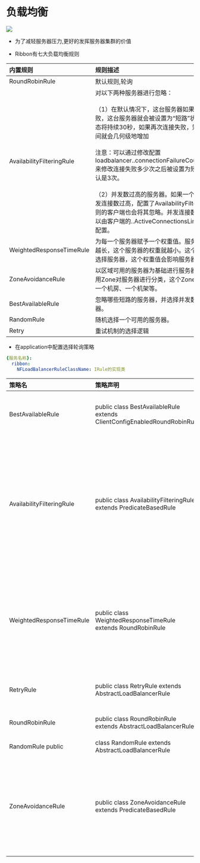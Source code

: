 # 负载均衡
![](http://assets.processon.com/chart_image/5c179fa3e4b05e0d06338764.png?_=1545061545060)
- 为了减轻服务器压力,更好的发挥服务器集群的价值

- Ribbon有七大负载均衡规则

|内置规则|规则描述|
|:--|:--|
|RoundRobinRule|默认规则,轮询|
|AvailabilityFilteringRule|对以下两种服务器进行忽略：<br><br>（1）在默认情况下，这台服务器如果3次连接失败，这台服务器就会被设置为“短路”状态。短路状态将持续30秒，如果再次连接失败，短路的持续时间就会几何级地增加 <br><br>注意：可以通过修改配置loadbalancer.<clientName>.connectionFailureCountThreshold来修改连接失败多少次之后被设置为短路状态。默认是3次。<br><br>（2）并发数过高的服务器。如果一个服务器的并发连接数过高，配置了AvailabilityFilteringRule规则的客户端也会将其忽略。并发连接数的上线，可以由客户端的<clientName>.<clientConfigNameSpace>.ActiveConnectionsLimit属性进行配置。|
|WeightedResponseTimeRule|为每一个服务器赋予一个权重值。服务器响应时间越长，这个服务器的权重就越小。这个规则会随机选择服务器，这个权重值会影响服务器的选择。|
|ZoneAvoidanceRule|以区域可用的服务器为基础进行服务器的选择。使用Zone对服务器进行分类，这个Zone可以理解为一个机房、一个机架等。|
|BestAvailableRule|	忽略哪些短路的服务器，并选择并发数较低的服务器。|
|RandomRule|随机选择一个可用的服务器。|
|Retry|重试机制的选择逻辑|


- 在application中配置选择轮询策略
```yaml
{服务名称}:
  ribbon:
    NFLoadBalancerRuleClassName: IRule的实现类
```

|策略名|	策略声明|	策略描述|	实现说明|
|:--|:--|:--|:--|
|BestAvailableRule|	public class BestAvailableRule extends ClientConfigEnabledRoundRobinRule	|选择一个最小的并发请求的server|	逐个考察Server，如果Server被tripped了，则忽略，在选择其中ActiveRequestsCount最小的server|
|AvailabilityFilteringRule|	public class AvailabilityFilteringRule extends PredicateBasedRule|	过滤掉那些因为一直连接失败的被标记为circuit tripped的后端server，并过滤掉那些高并发的的后端server（active connections 超过配置的阈值）|	使用一个AvailabilityPredicate来包含过滤server的逻辑，其实就就是检查status里记录的各个server的运行状态|
|WeightedResponseTimeRule|	public class WeightedResponseTimeRule extends RoundRobinRule	|根据响应时间分配一个weight，响应时间越长，weight越小，被选中的可能性越低。|	一个后台线程定期的从status里面读取评价响应时间，为每个server计算一个weight。Weight的计算也比较简单responsetime 减去每个server自己平均的responsetime是server的权重。当刚开始运行，没有形成status时，使用roubine策略选择server。|
|RetryRule|	public class RetryRule extends AbstractLoadBalancerRule|	对选定的负载均衡策略机上重试机制。	|在一个配置时间段内当选择server不成功，则一直尝试使用subRule的方式选择一个可用的server|
|RoundRobinRule|	public class RoundRobinRule extends AbstractLoadBalancerRule	|roundRobin方式轮询选择server|	轮询index，选择index对应位置的server|
|RandomRule	public| class RandomRule extends AbstractLoadBalancerRule	|随机选择一个server	|在index上随机，选择index对应位置的server|
|ZoneAvoidanceRule|	public class ZoneAvoidanceRule extends PredicateBasedRule|	复合判断server所在区域的性能和server的可用性选择server|	使用ZoneAvoidancePredicate和AvailabilityPredicate来判断是否选择某个server，前一个判断判定一个zone的运行性能是否可用，剔除不可用的zone（的所有server），AvailabilityPredicate用于过滤掉连接数过多的Server。|
